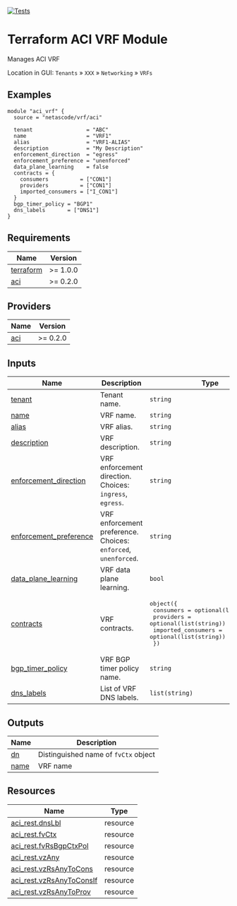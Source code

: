 <!-- BEGIN_TF_DOCS -->
[![Tests](https://github.com/netascode/terraform-aci-vrf/actions/workflows/test.yml/badge.svg)](https://github.com/netascode/terraform-aci-vrf/actions/workflows/test.yml)

# Terraform ACI VRF Module

Manages ACI VRF

Location in GUI:
`Tenants` » `XXX` » `Networking` » `VRFs`

## Examples

```hcl
module "aci_vrf" {
  source = "netascode/vrf/aci"

  tenant                 = "ABC"
  name                   = "VRF1"
  alias                  = "VRF1-ALIAS"
  description            = "My Description"
  enforcement_direction  = "egress"
  enforcement_preference = "unenforced"
  data_plane_learning    = false
  contracts = {
    consumers          = ["CON1"]
    providers          = ["CON1"]
    imported_consumers = ["I_CON1"]
  }
  bgp_timer_policy = "BGP1"
  dns_labels       = ["DNS1"]
}

```

## Requirements

| Name | Version |
|------|---------|
| <a name="requirement_terraform"></a> [terraform](#requirement\_terraform) | >= 1.0.0 |
| <a name="requirement_aci"></a> [aci](#requirement\_aci) | >= 0.2.0 |

## Providers

| Name | Version |
|------|---------|
| <a name="provider_aci"></a> [aci](#provider\_aci) | >= 0.2.0 |

## Inputs

| Name | Description | Type | Default | Required |
|------|-------------|------|---------|:--------:|
| <a name="input_tenant"></a> [tenant](#input\_tenant) | Tenant name. | `string` | n/a | yes |
| <a name="input_name"></a> [name](#input\_name) | VRF name. | `string` | n/a | yes |
| <a name="input_alias"></a> [alias](#input\_alias) | VRF alias. | `string` | `""` | no |
| <a name="input_description"></a> [description](#input\_description) | VRF description. | `string` | `""` | no |
| <a name="input_enforcement_direction"></a> [enforcement\_direction](#input\_enforcement\_direction) | VRF enforcement direction. Choices: `ingress`, `egress`. | `string` | `"ingress"` | no |
| <a name="input_enforcement_preference"></a> [enforcement\_preference](#input\_enforcement\_preference) | VRF enforcement preference. Choices: `enforced`, `unenforced`. | `string` | `"enforced"` | no |
| <a name="input_data_plane_learning"></a> [data\_plane\_learning](#input\_data\_plane\_learning) | VRF data plane learning. | `bool` | `true` | no |
| <a name="input_contracts"></a> [contracts](#input\_contracts) | VRF contracts. | <pre>object({<br>    consumers          = optional(list(string))<br>    providers          = optional(list(string))<br>    imported_consumers = optional(list(string))<br>  })</pre> | `{}` | no |
| <a name="input_bgp_timer_policy"></a> [bgp\_timer\_policy](#input\_bgp\_timer\_policy) | VRF BGP timer policy name. | `string` | `""` | no |
| <a name="input_dns_labels"></a> [dns\_labels](#input\_dns\_labels) | List of VRF DNS labels. | `list(string)` | `[]` | no |

## Outputs

| Name | Description |
|------|-------------|
| <a name="output_dn"></a> [dn](#output\_dn) | Distinguished name of `fvCtx` object |
| <a name="output_name"></a> [name](#output\_name) | VRF name |

## Resources

| Name | Type |
|------|------|
| [aci_rest.dnsLbl](https://registry.terraform.io/providers/netascode/aci/latest/docs/resources/rest) | resource |
| [aci_rest.fvCtx](https://registry.terraform.io/providers/netascode/aci/latest/docs/resources/rest) | resource |
| [aci_rest.fvRsBgpCtxPol](https://registry.terraform.io/providers/netascode/aci/latest/docs/resources/rest) | resource |
| [aci_rest.vzAny](https://registry.terraform.io/providers/netascode/aci/latest/docs/resources/rest) | resource |
| [aci_rest.vzRsAnyToCons](https://registry.terraform.io/providers/netascode/aci/latest/docs/resources/rest) | resource |
| [aci_rest.vzRsAnyToConsIf](https://registry.terraform.io/providers/netascode/aci/latest/docs/resources/rest) | resource |
| [aci_rest.vzRsAnyToProv](https://registry.terraform.io/providers/netascode/aci/latest/docs/resources/rest) | resource |
<!-- END_TF_DOCS -->